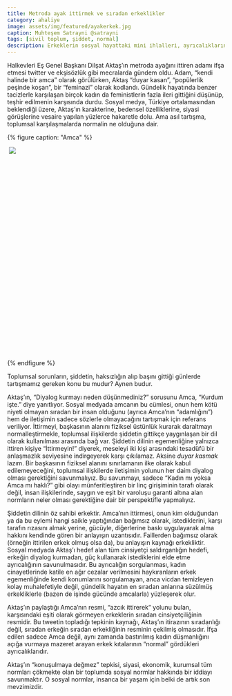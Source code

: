```yaml
---
title: Metroda ayak ittirmek ve sıradan erkeklikler
category: ahaliye
image: assets/img/featured/ayakerkek.jpg
caption: Muhteşem Satrayni @satrayni
tags: [sivil toplum, şiddet, normal]
description: Erkeklerin sosyal hayattaki mini ihlalleri, ayrıcalıkların savunusu ve normsuzlaşma
--- 
```


Halkevleri Eş Genel Başkanı Dilşat Aktaş’ın metroda ayağını ittiren adamı ifşa etmesi twitter ve ekşisözlük gibi mecralarda gündem oldu. Adam, “kendi halinde bir amca” olarak görülürken, Aktaş “duyar kasan”, “popülerlik peşinde koşan”, bir “feminazi” olarak kodlandı. Gündelik hayatında benzer tacizlerle karşılaşan birçok kadın da feministlerin fazla ileri gittiğini düşünüp, teşhir edilmenin karşısında durdu. Sosyal medya, Türkiye ortalamasından beklendiği üzere, Aktaş’ın karakterine, bedensel özelliklerine, siyasi görüşlerine vesaire yapılan yüzlerce hakaretle dolu. Ama asıl tartışma, toplumsal karşılaşmalarda normalin ne olduğuna dair. 

{% figure caption: "Amca" %}
<div class="ratio-box" style="padding-bottom: 93.81%">
<img class="lazyload" data-src="/assets/img/others/amcaotobus.jpg">
<noscript>
<img src="/assets/img/others/amcaotobus.jpg">
</noscript>
</div>
{% endfigure %}

Toplumsal sorunların, şiddetin, haksızlığın alıp başını gittiği günlerde tartışmamız gereken konu bu mudur? Aynen budur. 

Aktaş’ın, “Diyalog kurmayı neden düşünmediniz?” sorusunu Amca, “Kurdum işte.” diye yanıtlıyor. Sosyal medyada amcanın bu cümlesi, onun hem kötü niyeti olmayan sıradan bir insan olduğunu (ayrıca Amca’nın “adamlığını”) hem de iletişimin sadece sözlerle olmayacağını tartışmak için referans veriliyor. İttirmeyi, başkasının alanını fiziksel üstünlük kurarak daraltmayı normalleştirmekle, toplumsal ilişkilerde şiddetin gittikçe yaygınlaşan bir dil olarak kullanılması arasında bağ var. Şiddetin dilinin egemenliğine yalnızca ittiren kişiye “İttirmeyin!” diyerek, meseleyi iki kişi arasındaki tesadüfü bir anlaşmazlık seviyesine indirgeyerek karşı çıkılamaz. Aksine _duyar kasmak_ lazım. Bir başkasının fiziksel alanını sınırlamanın ilke olarak kabul edilemeyeceğini, toplumsal ilişkilerde iletişimin yolunun her daim diyalog olması gerektiğini savunmalıyız. Bu savunmayı, sadece “Kadın mı yoksa Amca mı haklı?” gibi olayı münferitleştiren bir linç girişiminin tarafı olarak değil, insan ilişkilerinde, saygın ve eşit bir varoluşu garanti altına alan normların neler olması gerektiğine dair bir perspektifle yapmalıyız.

Şiddetin dilinin öz sahibi erkektir. Amca’nın ittirmesi, onun kim olduğundan ya da bu eylemi hangi saikle yaptığından bağımsız olarak, istediklerini, karşı tarafın rızasını almak yerine, gücüyle, diğerlerine baskı uygulayarak alma hakkını kendinde gören bir anlayışın uzantısıdır. Faillerden bağımsız olarak (örneğin ittirilen erkek olmuş olsa da), bu anlayışın kaynağı erkekliktir. Sosyal medyada Aktaş’ı hedef alan tüm cinsiyetçi saldırganlığın hedefi, erkeğin diyalog kurmadan, güç kullanarak istediklerini elde etme ayrıcalığının savunulmasıdır. Bu ayrıcalığın sorgulanması, kadın cinayetlerinde katile en ağır cezalar verilmesini haykıranların erkek egemenliğinde kendi konumlarını sorgulamayan, anca vicdan temizleyen kolay muhalefetiyle değil, gündelik hayatın en sıradan anlarına süzülmüş erkekliklerle (bazen de işinde gücünde amcalarla) yüzleşerek olur. 

Aktaş’ın paylaştığı Amca’nın resmi, “azcık ittirerek” yolunu bulan, karşısındaki eşiti olarak görmeyen erkeklerin sıradan cinsiyetçiliğinin resmidir. Bu tweetin topladığı tepkinin kaynağı, Aktaş’ın itirazının sıradanlığı değil, sıradan erkeğin sıradan erkekliğinin resminin çekilmiş olmasıdır. İfşa edilen sadece Amca değil, aynı zamanda bastırılmış kadın düşmanlığını açığa vurmaya mazeret arayan erkek kıtalarının “normal” gördükleri ayrıcalıklarıdır. 

Aktaş’ın “konuşulmaya değmez” tepkisi, siyasi, ekonomik, kurumsal tüm normları çökmekte olan bir toplumda sosyal normlar hakkında bir iddiayı savunmaktır. O sosyal normlar, insanca bir yaşam için belki de artık son mevzimizdir. 





